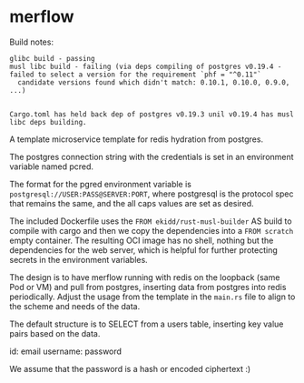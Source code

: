 # merflow

Build notes:
```
glibc build - passing
musl libc build - failing (via deps compiling of postgres v0.19.4 - failed to select a version for the requirement `phf = "^0.11"`
  candidate versions found which didn't match: 0.10.1, 0.10.0, 0.9.0, ...)


Cargo.toml has held back dep of postgres v0.19.3 unil v0.19.4 has musl libc deps building.
```


A template microservice template for redis hydration from postgres.

The postgres connection string with the credentials is set in an environment variable named pcred.

The format for the pgred environment variable is `postgresql://USER:PASS@SERVER:PORT`, where postgresql is the protocol spec that remains the same, and the all caps values are set as desired.

The included Dockerfile uses the `FROM ekidd/rust-musl-builder` AS build to compile with cargo and then we copy the dependencies into a `FROM scratch` empty container. The resulting OCI image has no shell, nothing but the dependencies for the web server, which is helpful for further protecting secrets in the environment variables.

The design is to have merflow running with redis on the loopback (same Pod or VM) and pull from postgres, inserting data from postgres into redis periodically. Adjust the usage from the template in the `main.rs` file to align to the scheme and needs of the data.

The default structure is to SELECT from a users table, inserting key value pairs based on the data.

id: email
username: password

We assume that the password is a hash or encoded ciphertext :)

